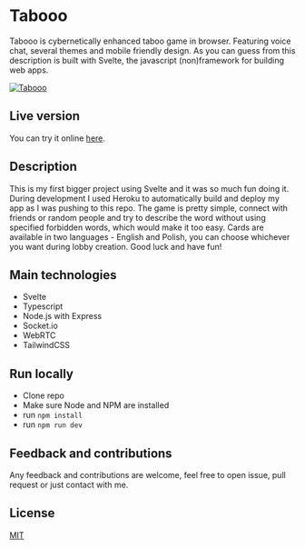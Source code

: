 # Tabooo

Tabooo is cybernetically enhanced taboo game in browser. Featuring voice chat, several themes and mobile friendly design. As you can guess from this description is built with Svelte, the javascript (non)framework for building web apps.

[![Tabooo](https://s3.gifyu.com/images/ezgif.com-gif-makerbd46aee16f0a3a7d.gif)](https://tabooo.herokuapp.com/)

## Live version

You can try it online [here](https://tabooo.herokuapp.com/).

## Description

This is my first bigger project using Svelte and it was so much fun doing it. During development I used Heroku to automatically build and deploy my app as I was pushing to this repo. The game is pretty simple, connect with friends or random people and try to describe the word without using specified forbidden words, which would make it too easy. Cards are available in two languages - English and Polish, you can choose whichever you want during lobby creation. Good luck and have fun!

## Main technologies

- Svelte
- Typescript
- Node.js with Express
- Socket.io
- WebRTC
- TailwindCSS

## Run locally

- Clone repo
- Make sure Node and NPM are installed
- run `npm install`
- run `npm run dev`

## Feedback and contributions

Any feedback and contributions are welcome, feel free to open issue, pull request or just contact with me.

## License

[MIT](https://choosealicense.com/licenses/mit/)
